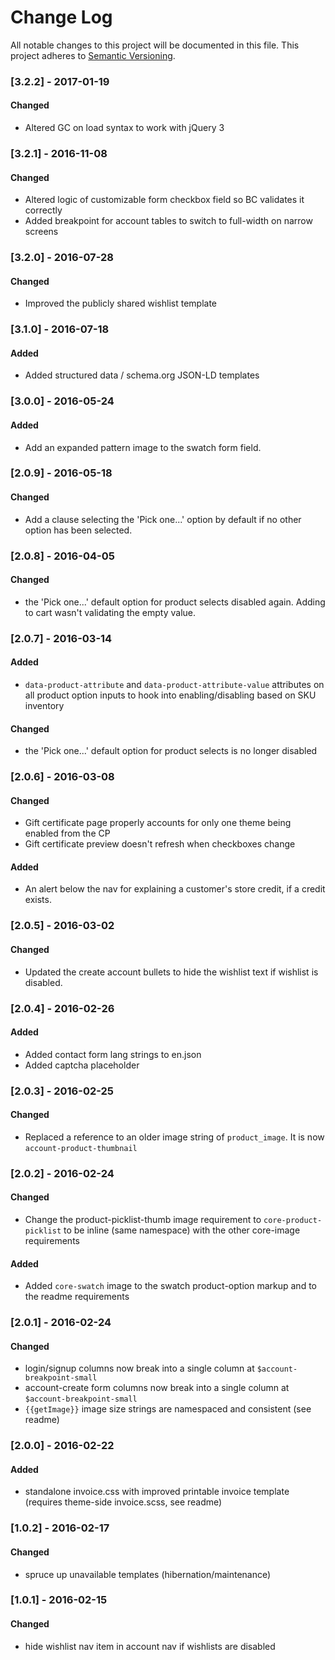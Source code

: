 # Change Log
All notable changes to this project will be documented in this file.
This project adheres to [Semantic Versioning](http://semver.org/).

### [3.2.2] - 2017-01-19

#### Changed
 - Altered GC on load syntax to work with jQuery 3

### [3.2.1] - 2016-11-08

#### Changed
 - Altered logic of customizable form checkbox field so BC validates it correctly
 - Added breakpoint for account tables to switch to full-width on narrow screens


### [3.2.0] - 2016-07-28

#### Changed
 - Improved the publicly shared wishlist template


### [3.1.0] - 2016-07-18

#### Added
 - Added structured data / schema.org JSON-LD templates


### [3.0.0] - 2016-05-24

#### Added
 - Add an expanded pattern image to the swatch form field.


### [2.0.9] - 2016-05-18

#### Changed
 - Add a clause selecting the 'Pick one...' option by default if no other option has been selected.


### [2.0.8] - 2016-04-05

#### Changed
 - the 'Pick one...' default option for product selects disabled again. Adding to cart wasn't validating the empty value.


### [2.0.7] - 2016-03-14

#### Added
 - `data-product-attribute` and `data-product-attribute-value` attributes on all product option inputs to hook into enabling/disabling based on SKU inventory

#### Changed
 - the 'Pick one...' default option for product selects is no longer disabled


### [2.0.6] - 2016-03-08

#### Changed
 - Gift certificate page properly accounts for only one theme being enabled from the CP
 - Gift certificate preview doesn't refresh when checkboxes change

#### Added
 - An alert below the nav for explaining a customer's store credit, if a credit exists.


### [2.0.5] - 2016-03-02

#### Changed
- Updated the create account bullets to hide the wishlist text if wishlist is disabled.


### [2.0.4] - 2016-02-26

#### Added
- Added contact form lang strings to en.json
- Added captcha placeholder

### [2.0.3] - 2016-02-25

#### Changed
- Replaced a reference to an older image string of `product_image`. It is now `account-product-thumbnail`


### [2.0.2] - 2016-02-24

#### Changed
- Change the product-picklist-thumb image requirement to `core-product-picklist`
  to be inline (same namespace) with the other core-image requirements

#### Added

- Added `core-swatch` image to the swatch product-option markup and to the
  readme requirements


### [2.0.1] - 2016-02-24

#### Changed
 - login/signup columns now break into a single column at `$account-breakpoint-small`
 - account-create form columns now break into a single column at `$account-breakpoint-small`
 - `{{getImage}}` image size strings are namespaced and consistent (see readme)


### [2.0.0] - 2016-02-22

#### Added
 - standalone invoice.css with improved printable invoice template (requires theme-side invoice.scss, see readme)

### [1.0.2] - 2016-02-17

#### Changed
 - spruce up unavailable templates (hibernation/maintenance)


### [1.0.1] - 2016-02-15

#### Changed
 - hide wishlist nav item in account nav if wishlists are disabled
